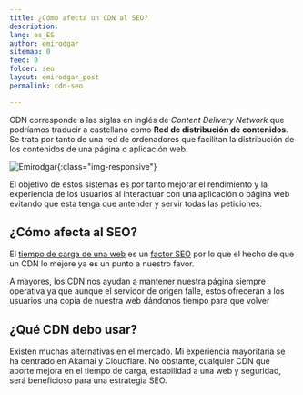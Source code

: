 ```yaml
---
title: ¿Cómo afecta un CDN al SEO?
description: 
lang: es_ES
author: emirodgar
sitemap: 0
feed: 0
folder: seo
layout: emirodgar_post
permalink: cdn-seo

---
```


CDN corresponde a las siglas en inglés de *Content Delivery Network* que podríamos traducir a castellano como **Red de distribución de contenidos**.  Se trata por tanto de una red de ordenadores que facilitan la distribución de los contenidos de una página o aplicación web.

![Emirodgar](https://i.imgur.com/lzH6nBd.png){:class="img-responsive"}

El objetivo de estos sistemas es por tanto mejorar el rendimiento y la experiencia de los usuarios al interactuar con una aplicación o página web evitando que esta tenga que antender y servir todas las peticiones.

## ¿Cómo afecta al SEO?

El [tiempo de carga de una web](https://emirodgar.com/mejorar-tiempo-carga-web) es un [factor SEO](https://emirodgar.com/factores-seo) por lo que el hecho de que un CDN lo mejore ya es un punto a nuestro favor.

A mayores, los CDN nos ayudan a mantener nuestra página siempre operativa ya que aunque el servidor de origen falle, estos ofrecerán a los usuarios una copia de nuestra web dándonos tiempo para que volver

## ¿Qué CDN debo usar?

Existen muchas alternativas en el mercado. Mi experiencia mayoritaria se ha centrado en Akamai y Cloudflare. No obstante, cualquier CDN que aporte mejora en el tiempo de carga, estabilidad a una web y seguridad, será beneficioso para una estrategia SEO.
<!--stackedit_data:
eyJoaXN0b3J5IjpbLTEyNTkyMTcxODQsLTEwNDY4ODMxODVdfQ
==
-->